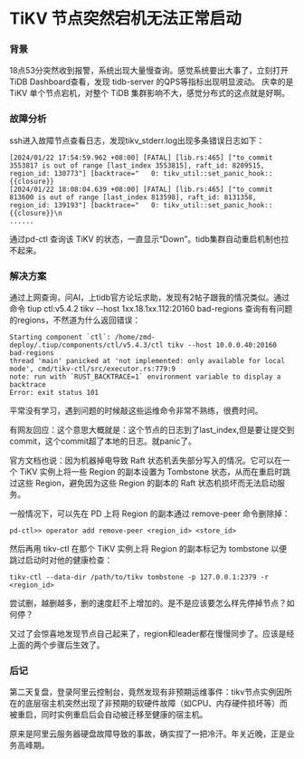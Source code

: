 # TiKV 节点突然宕机无法正常启动

### 背景
18点53分突然收到报警，系统出现大量慢查询。感觉系统要出大事了，立刻打开 TiDB Dashboard查看，发现 tidb-server 的QPS等指标出现明显波动。
庆幸的是TiKV 单个节点宕机，对整个 TiDB 集群影响不大，感觉分布式的这点就是好啊。


### 故障分析
ssh进入故障节点查看日志，发现tikv_stderr.log出现多条错误日志如下：
```
[2024/01/22 17:54:59.962 +08:00] [FATAL] [lib.rs:465] ["to_commit 3553817 is out of range [last_index 3553815], raft_id: 8209515, region_id: 130773"] [backtrace="   0: tikv_util::set_panic_hook::{{closure}}
[2024/01/22 18:08:04.639 +08:00] [FATAL] [lib.rs:465] ["to_commit 813600 is out of range [last_index 813598], raft_id: 8131358, region_id: 139193"] [backtrace="   0: tikv_util::set_panic_hook::{{closure}}\n
......
```
通过pd-ctl 查询该 TiKV 的状态，一直显示“Down”。tidb集群自动重启机制也拉不起来。


### 解决方案
通过上网查询，问AI，上tidb官方论坛求助，发现有2帖子跟我的情况类似。通过命令
tiup ctl:v5.4.2 tikv --host 1xx.18.1xx.112:20160 bad-regions
查询有有问题的regions，不然道为什么返回错误：
```
Starting component `ctl`: /home/zmd-deploy/.tiup/components/ctl/v5.4.3/ctl tikv --host 10.0.0.40:20160 bad-regions
thread 'main' panicked at 'not implemented: only available for local mode', cmd/tikv-ctl/src/executor.rs:779:9
note: run with `RUST_BACKTRACE=1` environment variable to display a backtrace
Error: exit status 101
```
平常没有学习，遇到问题的时候敲这些运维命令非常不熟练，很费时间。

有网友回应：这个意思大概就是：这个节点的日志到了last_index,但是要让提交到commit，这个commit超了本地的日志。就panic了。

官方文档也说：因为机器掉电导致 Raft 状态机丢失部分写入的情况。它可以在一个 TiKV 实例上将一些 Region 的副本设置为 Tombstone 状态，从而在重启时跳过这些 Region，避免因为这些 Region 的副本的 Raft 状态机损坏而无法启动服务。

一般情况下，可以先在 PD 上将 Region 的副本通过 remove-peer 命令删除掉：
```
pd-ctl>> operator add remove-peer <region_id> <store_id>
```
然后再用 tikv-ctl 在那个 TiKV 实例上将 Region 的副本标记为 tombstone 以便跳过启动时对他的健康检查：
```
tikv-ctl --data-dir /path/to/tikv tombstone -p 127.0.0.1:2379 -r <region_id>
```
尝试删，越删越多，删的速度赶不上增加的。是不是应该要怎么样先停掉节点？如何停？

又过了会惊喜地发现节点自己起来了，region和leader都在慢慢同步了。应该是经上面的两个步骤后生效了。

### 后记
第二天复盘，登录阿里云控制台，竟然发现有非预期运维事件：tikv节点实例因所在的底层宿主机突然出现了非预期的软硬件故障（如CPU、内存硬件损坏等）而被重启，同时实例重启后会自动被迁移至健康的宿主机。

原来是阿里云服务器硬盘故障导致的事故，确实捏了一把冷汗。年关近晚，正是业务高峰期。